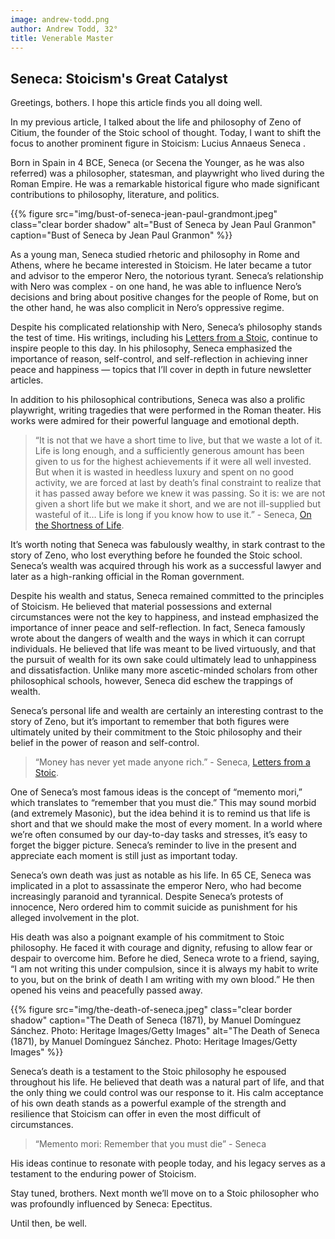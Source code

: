 ```yaml
---
image: andrew-todd.png
author: Andrew Todd, 32°
title: Venerable Master
---
```


## Seneca: Stoicism's Great Catalyst

Greetings, bothers. I hope this article finds you all doing well.

In my previous article, I talked about the life and philosophy of Zeno of Citium, the founder of the Stoic school of thought. Today, I want to shift the focus to another prominent figure in Stoicism: Lucius Annaeus Seneca .

Born in Spain in 4 BCE, Seneca (or Secena the Younger, as he was also referred) was a philosopher, statesman, and playwright who lived during the Roman Empire. He was a remarkable historical figure who made significant contributions to philosophy, literature, and politics.

{{% figure src="img/bust-of-seneca-jean-paul-grandmont.jpeg" class="clear border shadow" alt="Bust of Seneca by Jean Paul Granmon" caption="Bust of Seneca by Jean Paul Granmon" %}}

As a young man, Seneca studied rhetoric and philosophy in Rome and Athens, where he became interested in Stoicism. He later became a tutor and advisor to the emperor Nero, the notorious tyrant. Seneca’s relationship with Nero was complex - on one hand, he was able to influence Nero’s decisions and bring about positive changes for the people of Rome, but on the other hand, he was also complicit in Nero’s oppressive regime.

Despite his complicated relationship with Nero, Seneca’s philosophy stands the test of time. His writings, including his [Letters from a Stoic](https://www.amazon.com/Letters-Penguin-Classics-Lucius-Annaeus/dp/0140442103/ref=sr_1_1?keywords=letters+from+a+stoic&sr=8-1), continue to inspire people to this day. In his philosophy, Seneca emphasized the importance of reason, self-control, and self-reflection in achieving inner peace and happiness — topics that I’ll cover in depth in future newsletter articles.

In addition to his philosophical contributions, Seneca was also a prolific playwright, writing tragedies that were performed in the Roman theater. His works were admired for their powerful language and emotional depth.

> “It is not that we have a short time to live, but that we waste a lot of it. Life is long enough, and a sufficiently generous amount has been given to us for the highest achievements if it were all well invested. But when it is wasted in heedless luxury and spent on no good activity, we are forced at last by death’s final constraint to realize that it has passed away before we knew it was passing. So it is: we are not given a short life but we make it short, and we are not ill-supplied but wasteful of it… Life is long if you know how to use it.” - Seneca, [On the Shortness of Life](https://www.amazon.com/Shortness-Life-Penguin-Great-Ideas/dp/0143036327/ref=sr_1_1?keywords=on+the+shortness+of+life+seneca&sr=8-1).  

It’s worth noting that Seneca was fabulously wealthy, in stark contrast to the story of Zeno, who lost everything before he founded the Stoic school. Seneca’s wealth was acquired through his work as a successful lawyer and later as a high-ranking official in the Roman government.

Despite his wealth and status, Seneca remained committed to the principles of Stoicism. He believed that material possessions and external circumstances were not the key to happiness, and instead emphasized the importance of inner peace and self-reflection.
In fact, Seneca famously wrote about the dangers of wealth and the ways in which it can corrupt individuals. He believed that life was meant to be lived virtuously, and that the pursuit of wealth for its own sake could ultimately lead to unhappiness and dissatisfaction. Unlike many more ascetic-minded scholars from other philosophical schools, however, Seneca did eschew the trappings of wealth.

Seneca’s personal life and wealth are certainly an interesting contrast to the story of Zeno, but it’s important to remember that both figures were ultimately united by their commitment to the Stoic philosophy and their belief in the power of reason and self-control.

> “Money has never yet made anyone rich.” - Seneca, [Letters from a Stoic](https://www.amazon.com/Letters-Penguin-Classics-Lucius-Annaeus/dp/0140442103/ref=sr_1_1?keywords=letters+from+a+stoic&sr=8-1).  

One of Seneca’s most famous ideas is the concept of “memento mori,” which translates to “remember that you must die.” This may sound morbid (and extremely Masonic), but the idea behind it is to remind us that life is short and that we should make the most of every moment. In a world where we’re often consumed by our day-to-day tasks and stresses, it’s easy to forget the bigger picture. Seneca’s reminder to live in the present and appreciate each moment is still just as important today.

Seneca’s own death was just as notable as his life. In 65 CE, Seneca was implicated in a plot to assassinate the emperor Nero, who had become increasingly paranoid and tyrannical. Despite Seneca’s protests of innocence, Nero ordered him to commit suicide as punishment for his alleged involvement in the plot.

His death was also a poignant example of his commitment to Stoic philosophy. He faced it with courage and dignity, refusing to allow fear or despair to overcome him. Before he died, Seneca wrote to a friend, saying, “I am not writing this under compulsion, since it is always my habit to write to you, but on the brink of death I am writing with my own blood.” He then opened his veins and peacefully passed away.

{{% figure src="img/the-death-of-seneca.jpeg" class="clear border shadow" caption="The Death of Seneca (1871), by Manuel Domínguez Sánchez. Photo: Heritage Images/Getty Images" alt="The Death of Seneca (1871), by Manuel Domínguez Sánchez. Photo: Heritage Images/Getty Images" %}}

Seneca’s death is a testament to the Stoic philosophy he espoused throughout his life. He believed that death was a natural part of life, and that the only thing we could control was our response to it. His calm acceptance of his own death stands as a powerful example of the strength and resilience that Stoicism can offer in even the most difficult of circumstances.

> “Memento mori: Remember that you must die” - Seneca  

His ideas continue to resonate with people today, and his legacy serves as a testament to the enduring power of Stoicism.

Stay tuned, brothers. Next month we’ll move on to a Stoic philosopher who was profoundly influenced by Seneca: Epectitus.

Until then, be well.